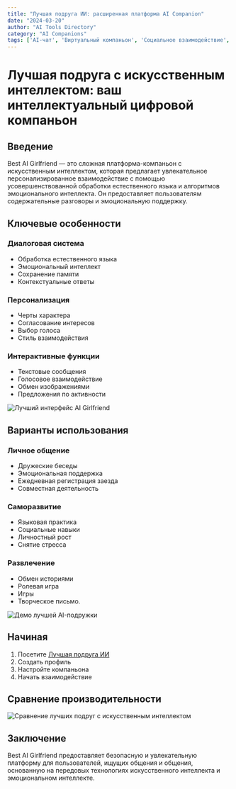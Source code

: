 ```yaml
---
title: "Лучшая подруга ИИ: расширенная платформа AI Companion"
date: "2024-03-20"
author: "AI Tools Directory"
category: "AI Companions"
tags: ['AI-чат', 'Виртуальный компаньон', 'Социальное взаимодействие', 'Искусственный интеллект']
---
```

# Лучшая подруга с искусственным интеллектом: ваш интеллектуальный цифровой компаньон

## Введение

Best AI Girlfriend — это сложная платформа-компаньон с искусственным интеллектом, которая предлагает увлекательное персонализированное взаимодействие с помощью усовершенствованной обработки естественного языка и алгоритмов эмоционального интеллекта. Он предоставляет пользователям содержательные разговоры и эмоциональную поддержку.

## Ключевые особенности

### Диалоговая система
- Обработка естественного языка
- Эмоциональный интеллект
- Сохранение памяти
- Контекстуальные ответы

### Персонализация
- Черты характера
- Согласование интересов
- Выбор голоса
- Стиль взаимодействия

### Интерактивные функции
- Текстовые сообщения
- Голосовое взаимодействие
- Обмен изображениями
- Предложения по активности

![Лучший интерфейс AI Girlfriend](/imgs/best-ai-girlfriend/interface.jpg)

## Варианты использования

### Личное общение
- Дружеские беседы
- Эмоциональная поддержка
- Ежедневная регистрация заезда
- Совместная деятельность

### Саморазвитие
- Языковая практика
- Социальные навыки
- Личностный рост
- Снятие стресса

### Развлечение
- Обмен историями
- Ролевая игра
- Игры
- Творческое письмо.

![Демо лучшей AI-подружки](/imgs/best-ai-girlfriend/demo.jpg)

## Начиная

1. Посетите [Лучшая подруга ИИ](https://best-ai-girlfriend.com)
2. Создать профиль
3. Настройте компаньона
4. Начать взаимодействие

## Сравнение производительности

![Сравнение лучших подруг с искусственным интеллектом](/imgs/best-ai-girlfriend/comparison.jpg)

## Заключение

Best AI Girlfriend предоставляет безопасную и увлекательную платформу для пользователей, ищущих общения и общения, основанную на передовых технологиях искусственного интеллекта и эмоциональном интеллекте.